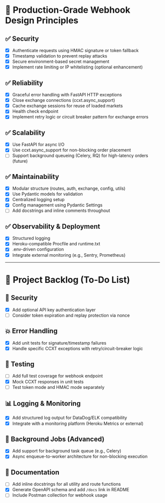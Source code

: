 # 📘 Production-Grade Webhook Design Principles

## ✅ Security
- [x] Authenticate requests using HMAC signature or token fallback
- [x] Timestamp validation to prevent replay attacks
- [x] Secure environment-based secret management
- [x] Implement rate limiting or IP whitelisting (optional enhancement)

## ✅ Reliability
- [x] Graceful error handling with FastAPI HTTP exceptions
- [x] Close exchange connections (ccxt.async_support)
- [x] Cache exchange sessions for reuse of loaded markets
- [x] Health check endpoint
- [x] Implement retry logic or circuit breaker pattern for exchange errors

## ✅ Scalability
- [x] Use FastAPI for async I/O
- [x] Use ccxt.async_support for non-blocking order placement
- [ ] Support background queueing (Celery, RQ) for high-latency orders (future)

## ✅ Maintainability
- [x] Modular structure (routes, auth, exchange, config, utils)
- [x] Use Pydantic models for validation
- [x] Centralized logging setup
- [x] Config management using Pydantic Settings
- [ ] Add docstrings and inline comments throughout

## ✅ Observability & Deployment
- [x] Structured logging
- [x] Heroku-compatible Procfile and runtime.txt
- [x] .env-driven configuration
- [x] Integrate external monitoring (e.g., Sentry, Prometheus)

---

# 🧩 Project Backlog (To-Do List)

## 🔐 Security
- [x] Add optional API key authentication layer
- [ ] Consider token expiration and replay protection via nonce

## 💥 Error Handling
- [x] Add unit tests for signature/timestamp failures
- [x] Handle specific CCXT exceptions with retry/circuit-breaker logic

## 🧪 Testing
- [ ] Add full test coverage for webhook endpoint
- [x] Mock CCXT responses in unit tests
- [ ] Test token mode and HMAC mode separately

## 📊 Logging & Monitoring
- [x] Add structured log output for DataDog/ELK compatibility
- [x] Integrate with a monitoring platform (Heroku Metrics or external)

## 🔁 Background Jobs (Advanced)
- [x] Add support for background task queue (e.g., Celery)
- [x] Async enqueue-to-worker architecture for non-blocking execution

## 📄 Documentation
- [ ] Add inline docstrings for all utility and route functions
- [x] Generate OpenAPI schema and add `/docs` link in README
- [ ] Include Postman collection for webhook usage
